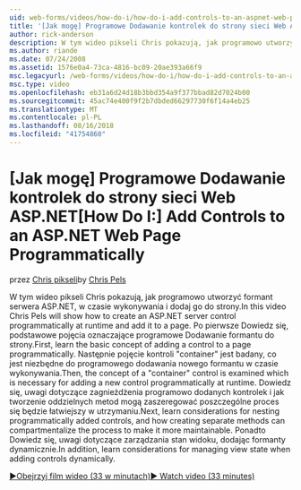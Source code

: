 ```yaml
---
uid: web-forms/videos/how-do-i/how-do-i-add-controls-to-an-aspnet-web-page-programmatically
title: '[Jak mogę] Programowe Dodawanie kontrolek do strony sieci Web ASP.NET | Dokumentacja firmy Microsoft'
author: rick-anderson
description: W tym wideo pikseli Chris pokazują, jak programowo utworzyć formant serwera ASP.NET, w czasie wykonywania i dodaj go do strony. Po pierwsze Dowiedz się więcej o podstawowych koncepcji...
ms.author: riande
ms.date: 07/24/2008
ms.assetid: 1576e0a4-73ca-4816-bc09-20ae393a66f9
msc.legacyurl: /web-forms/videos/how-do-i/how-do-i-add-controls-to-an-aspnet-web-page-programmatically
msc.type: video
ms.openlocfilehash: eb31a6d24d18b3bbd354a9f377bbad82d7024b00
ms.sourcegitcommit: 45ac74e400f9f2b7dbded66297730f6f14a4eb25
ms.translationtype: MT
ms.contentlocale: pl-PL
ms.lasthandoff: 08/16/2018
ms.locfileid: "41754860"
---
```

<a name="how-do-i-add-controls-to-an-aspnet-web-page-programmatically"></a><span data-ttu-id="9a8a0-104">[Jak mogę] Programowe Dodawanie kontrolek do strony sieci Web ASP.NET</span><span class="sxs-lookup"><span data-stu-id="9a8a0-104">[How Do I:] Add Controls to an ASP.NET Web Page Programmatically</span></span>
====================
<span data-ttu-id="9a8a0-105">przez [Chris pikseli](https://twitter.com/chrispels)</span><span class="sxs-lookup"><span data-stu-id="9a8a0-105">by [Chris Pels](https://twitter.com/chrispels)</span></span>

<span data-ttu-id="9a8a0-106">W tym wideo pikseli Chris pokazują, jak programowo utworzyć formant serwera ASP.NET, w czasie wykonywania i dodaj go do strony.</span><span class="sxs-lookup"><span data-stu-id="9a8a0-106">In this video Chris Pels will show how to create an ASP.NET server control programmatically at runtime and add it to a page.</span></span> <span data-ttu-id="9a8a0-107">Po pierwsze Dowiedz się, podstawowe pojęcia oznaczające programowe Dodawanie formantu do strony.</span><span class="sxs-lookup"><span data-stu-id="9a8a0-107">First, learn the basic concept of adding a control to a page programmatically.</span></span> <span data-ttu-id="9a8a0-108">Następnie pojęcie kontroli "container" jest badany, co jest niezbędne do programowego dodawania nowego formantu w czasie wykonywania.</span><span class="sxs-lookup"><span data-stu-id="9a8a0-108">Then, the concept of a "container" control is examined which is necessary for adding a new control programmatically at runtime.</span></span> <span data-ttu-id="9a8a0-109">Dowiedz się, uwagi dotyczące zagnieżdżenia programowo dodanych kontrolek i jak tworzenie oddzielnych metod mogą zaszeregować poszczególne proces się będzie łatwiejszy w utrzymaniu.</span><span class="sxs-lookup"><span data-stu-id="9a8a0-109">Next, learn considerations for nesting programmatically added controls, and how creating separate methods can compartmentalize the process to make it more maintainable.</span></span> <span data-ttu-id="9a8a0-110">Ponadto Dowiedz się, uwagi dotyczące zarządzania stan widoku, dodając formanty dynamicznie.</span><span class="sxs-lookup"><span data-stu-id="9a8a0-110">In addition, learn considerations for managing view state when adding controls dynamically.</span></span>

[<span data-ttu-id="9a8a0-111">&#9654;Obejrzyj film wideo (33 w minutach)</span><span class="sxs-lookup"><span data-stu-id="9a8a0-111">&#9654; Watch video (33 minutes)</span></span>](https://channel9.msdn.com/Blogs/ASP-NET-Site-Videos/how-do-i-add-controls-to-an-aspnet-web-page-programmatically)
